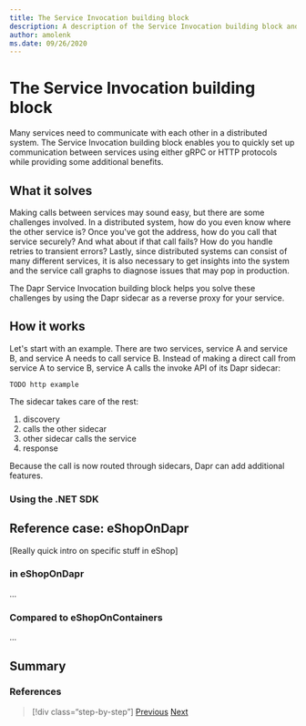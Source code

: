 ```yaml
---
title: The Service Invocation building block
description: A description of the Service Invocation building block and how to apply it
author: amolenk
ms.date: 09/26/2020
---
```


# The Service Invocation building block

Many services need to communicate with each other in a distributed system. The Service Invocation building block enables you to quickly set up communication between services using either gRPC or HTTP protocols while providing some additional benefits.

## What it solves

Making calls between services may sound easy, but there are some challenges involved. In a distributed system, how do you even know where the other service is? Once you've got the address, how do you call that service securely? And what about if that call fails? How do you handle retries to transient errors? Lastly, since distributed systems can consist of many different services, it is also necessary to get insights into the system and the service call graphs to diagnose issues that may pop in production.

The Dapr Service Invocation building block helps you solve these challenges by using the Dapr sidecar as a reverse proxy for your service.

## How it works

Let's start with an example. There are two services, service A and service B, and service A needs to call service B. Instead of making a direct call from service A to service B, service A calls the invoke API of its Dapr sidecar:

```
TODO http example
```

 The sidecar takes care of the rest:

1. discovery
2. calls the other sidecar
3. other sidecar calls the service
4. response

Because the call is now routed through sidecars, Dapr can add additional features.


### Using the .NET SDK

## Reference case: eShopOnDapr

[Really quick intro on specific <BuildingBlock> stuff in eShop]

### <BuildingBlock> in eShopOnDapr
…


### Compared to eShopOnContainers

…

## Summary

### References

>[!div class=“step-by-step”]
>[Previous](~index.md~)
>[Next](~index.md~)
